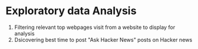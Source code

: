 # Exploratory data Analysis
1. Filtering relevant top webpages visit from a website to display for analysis
2. Dsicovering best time to post "Ask Hacker News" posts on Hacker news
